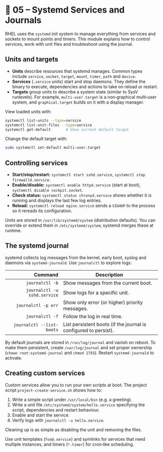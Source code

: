 # 📁 05 – Systemd Services and Journals

RHEL uses the `systemd` init system to manage everything from services and sockets to mount points and timers.  This module explains how to control services, work with unit files and troubleshoot using the journal.

## Units and targets

- **Units** describe resources that systemd manages.  Common types include `service`, `socket`, `target`, `mount`, `timer`, `path` and `device`.
- **Services** (`.service` units) start and stop daemons.  They define the binary to execute, dependencies and actions to take on reload or restart.
- **Targets** group units to describe a system state (similar to SysV runlevels).  For example, `multi-user.target` is a non‑graphical multi‑user system, and `graphical.target` builds on it with a display manager.

View loaded units with:

```bash
systemctl list-units --type=service
systemctl list-unit-files --type=service
systemctl get-default       # Show current default target
```

Change the default target with:

```bash
sudo systemctl set-default multi-user.target
```

## Controlling services

- **Start/stop/restart:** `systemctl start sshd.service`, `systemctl stop firewalld.service`.
- **Enable/disable:** `systemctl enable httpd.service` (start at boot), `systemctl disable cockpit.socket`.
- **Check status:** `systemctl status chronyd.service` shows whether it is running and displays the last few log entries.
- **Reload:** `systemctl reload nginx.service` sends a `SIGHUP` to the process so it rereads its configuration.

Units are stored in `/usr/lib/systemd/system` (distribution defaults).  You can override or extend them in `/etc/systemd/system`; systemd merges these at runtime.

## The systemd journal

systemd collects log messages from the kernel, early boot, syslog and daemons via `systemd-journald`.  Use `journalctl` to explore logs:

| Command | Description |
|-------:|-------------|
| `journalctl -b` | Show messages from the current boot. |
| `journalctl -u sshd.service` | Show logs for a specific unit. |
| `journalctl -p err` | Show only error (or higher) priority messages. |
| `journalctl -f` | Follow the log in real time. |
| `journalctl --list-boots` | List persistent boots (if the journal is configured to persist). |

By default journals are stored in `/run/log/journal` and vanish on reboot.  To make them persistent, create `/var/log/journal` and set proper ownership (`chown root:systemd-journal` and `chmod 2755`).  Restart `systemd-journald` to activate.

## Creating custom services

Custom services allow you to run your own scripts at boot.  The project script `project-create-service.sh` shows how to:

1. Write a simple script under `/usr/local/bin` (e.g. a greeting).
2. Write a unit file `/etc/systemd/system/hello.service` specifying the script, dependencies and restart behaviour.
3. Enable and start the service.
4. Verify logs with `journalctl -u hello.service`.

Cleaning up is as simple as disabling the unit and removing the files.

Use unit templates (`foo@.service`) and symlinks for services that need multiple instances, and timers (`*.timer`) for cron‑like scheduling.
